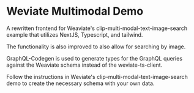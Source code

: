 # Weviate Multimodal Demo

A rewritten frontend for Weaviate's clip-multi-modal-text-image-search example that utilizes NextJS, Typescript, and tailwind.

The functionality is also improved to also allow for searching by image.


GraphQL-Codegen is used to generate types for the GraphQL queries against the Weaviate schema instead of the weviate-ts-client.


Follow the instructions in Weviate's clip-multi-modal-text-image-search demo to create the necessary schema with your own data.